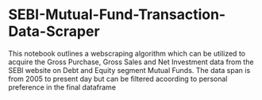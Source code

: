 # SEBI-Mutual-Fund-Transaction-Data-Scraper
This notebook outlines a webscraping algorithm which can be utilized to acquire the Gross Purchase, Gross Sales and Net Investment data from the SEBI website on 
Debt and Equity segment Mutual Funds. The data span is from 2005 to present day but can be filtered acoording to personal preference in the final dataframe
